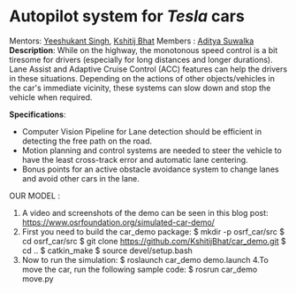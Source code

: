 # Autopilot system for _Tesla_ cars

Mentors: [Yeeshukant Singh](https://github.com/Yeeshukant), [Kshitij Bhat](https://github.com/KshitijBhat)
Members : [Aditya Suwalka]( https://github.com/git-suwalkaaditya)
**Description**: While on the highway, the monotonous speed
control is a bit tiresome for drivers (especially for long
distances and longer durations). Lane Assist and Adaptive
Cruise Control (ACC) features can help the drivers in these
situations. Depending on the actions of other
objects/vehicles in the car's immediate vicinity, these
systems can slow down and stop the vehicle when required.

**Specifications**:
- Computer Vision Pipeline for Lane detection should be
efficient in detecting the free path on the road.
- Motion planning and control systems are needed to steer
the vehicle to have the least cross-track error and
automatic lane centering.
- Bonus points for an active obstacle avoidance system to
change lanes and avoid other cars in the lane.

OUR MODEL :
1. A video and screenshots of the demo can be seen in this blog post: https://www.osrfoundation.org/simulated-car-demo/
2. First you need to build the car_demo package:
    $ mkdir -p osrf_car/src
$ cd osrf_car/src
$ git clone https://github.com/KshitijBhat/car_demo.git
$ cd ..
$ catkin_make
$ source devel/setup.bash
3. Now to run the simulation:
$ roslaunch car_demo demo.launch
4.To move the car, run the following sample code:
$ rosrun car_demo move.py
